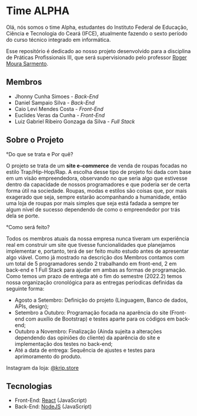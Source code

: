 # Time ALPHA
Olá, nós somos o time Alpha, estudantes do Instituto Federal de Educação, Ciência e Tecnologia do Ceará (IFCE), atualmente fazendo o sexto período do curso técnico integrado em informática.

Esse repositório é dedicado ao nosso projeto desenvolvido para a disciplina de Práticas Profissionais III, que será supervisionado pelo professor [Roger Moura Sarmento](https://github.com/rogermsarmento).

## Membros

- Jhonny Cunha Simoes - *Back-End*
- Daniel Sampaio Silva - *Back-End*
- Caio Levi Mendes Costa - *Front-End*
- Euclides Veras da Cunha - *Front-End*
- Luiz Gabriel Ribeiro Gonzaga da Silva - *Full Stack*

## Sobre o Projeto

°Do que se trata e Por quê?

O projeto se trata de um **site e-commerce** de venda de roupas focadas no estilo Trap/Hip-Hop/Rap.
A escolha desse tipo de projeto foi dada com base em um visão empreendedora, observando no que seria algo que estivesse dentro da capacidade de nossos programadores e que poderia ser de certa forma útil na sociedade. Roupas, modas e estilos são coisas que, por mais exagerado que seja, sempre estarão acompanhando a humanidade, então uma loja de roupas por mais simples que seja está fadada a sempre ter algum nível de sucesso dependendo de como o empreendedor por trás dela se porte.

°Como será feito?

Todos os membros atuais da nossa empresa nunca tiveram um experiência real em construir um site que tivesse funcionalidades que planejamos implementar e, portanto, terá de ser feito muito estudo antes de apresentar algo viável.
Como já mostrado na descrição dos Membros contamos com um total de 5 programadores sendo 2 trabalhando em front-end, 2 em back-end e 1 Full Stack para ajudar em ambas as formas de programação. Como temos um prazo de entrega até o fim do semestre (2022.2) temos nossa organização cronológica para as entregas períodicas definidas da seguinte forma:

- Agosto a Setembro: Definição do projeto (Linguagem, Banco de dados, APIs, design);
- Setembro a Outubro: Programação focada na aparência do site (Front-end com auxílio de Bootstrap) e testes aparte para os códigos em back-end;
- Outubro a Novembro: Finalização (Ainda sujeita a alterações dependendo das opiniôes do cliente) da aparência do site e implementação dos testes no back-end;
- Até a data de entrega: Sequência de ajustes e testes para aprimoramento do produto.

Instagram da loja: [@krip.store](https://www.instagram.com/krip.store/)

## Tecnologias

- Front-End: [React](https://pt-br.reactjs.org/) (JavaScript)
- Back-End: [NodeJS](https://nodejs.org/en/) (JavaScript)
